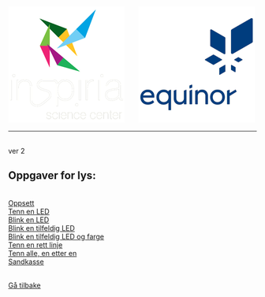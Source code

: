![Inspiria](logo/logo_72_hvit.png)  &nbsp; &nbsp; &nbsp;   ![Equinor](logo/equinor_72_blue.png)


------------------------------------------------------
<br>
ver 2

## Oppgaver for lys:

<br>

<div class="site"></div>
<div class="container">
  <div class="lysbutton1"><a class=litenlysbutton href="">Oppsett</a></div>
  <div class="lysbutton2"> <a class=litenlysbutton href="https://makecode.microbit.org/#tutorial:https://github.com/8gywce293pcg/rgb-matrix-single-led">Tenn en LED</a></div>
  <div class="lysbutton3"><a class=litenlysbutton href="https://makecode.microbit.org/#tutorial:https://github.com/8gywce293pcg/rgb-matrix-single-blink-led">Blink en LED</a></div>
  <div class="lysbutton4"><a class=litenlysbutton href="https://makecode.microbit.org/#tutorial:https://github.com/8gywce293pcg/rgb-matrix-single-tilfeldig-blink-led">Blink en tilfeldig LED</a></div>
  <div class="lysbutton5"><a class=litenlysbutton href="https://makecode.microbit.org/#tutorial:https://github.com/8gywce293pcg/rgb-matrix-4-tilfeldig-led-og-farge">Blink en tilfeldig LED og farge</a></div>
  <div class="lysbutton6"><a class=litenlysbutton href="https://makecode.microbit.org/#tutorial:https://github.com/8gywce293pcg/rgb-matrix-rett-linje">Tenn en rett linje</a></div>
  <div class="lysbutton7"><a class=litenlysbutton href="https://makecode.microbit.org/#tutorial:https://github.com/8gywce293pcg/rgb-matrix-en-etter-en-alle">Tenn alle, en etter en</a></div>
  <div class="lysbutton8"><a class=litenlysbutton href="">Sandkasse</a></div>
</div>
<br>

<a class="homebutton" href="/splash/index.html">Gå tilbake</a>
